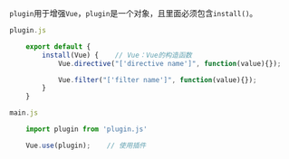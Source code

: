 `plugin`用于增强`Vue`，`plugin`是一个对象，且里面必须包含`install()`。
```js
plugin.js

	export default {
		install(Vue) {    // Vue：Vue的构造函数
			Vue.directive("['directive name']", function(value){}); 

			Vue.filter("['filter name']", function(value){});
		}
	}


```

```js
main.js

	import plugin from 'plugin.js'

	Vue.use(plugin);    // 使用插件
```